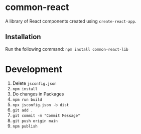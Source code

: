 # common-react
A library of React components created using `create-react-app`.

## Installation
Run the following command:
`npm install common-react-lib`

# Development

1. Delete `jsconfig.json`
2. `npm install`
3. Do changes in Packages
4. `npm run build`
5. `npx jsconfig.json -b dist`
6. `git add .`
7. `git commit -m "Commit Message"`
8. `git push origin main`
9. `npm publish`